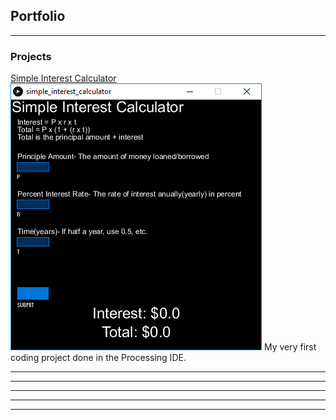 ## Portfolio

---

### Projects


[Simple Interest Calculator](simple_interest_calculator.md)
<img src="https://github.com/khang-chung/khang-chung.github.io/blob/master/images/simple%20interest%20calculator%20image.png?raw=true"/>
My very first coding project done in the Processing IDE.

---
<!---
[Project 2 Title](/pdf/sample_presentation.pdf)
<img src="images/dummy_thumbnail.jpg?raw=true"/>
-->
---
<!---
[Project 3 Title](http://example.com/)
<img src="images/dummy_thumbnail.jpg?raw=true"/>
-->
---



<!---
- [Project 1 Title](http://example.com/)
- [Project 2 Title](http://example.com/)
- [Project 3 Title](http://example.com/)
- [Project 4 Title](http://example.com/)
- [Project 5 Title](http://example.com/)
-->

---




---

